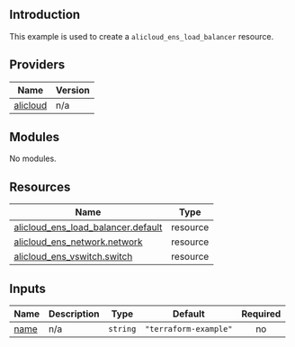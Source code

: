 ## Introduction

This example is used to create a `alicloud_ens_load_balancer` resource.

<!-- BEGIN_TF_DOCS -->
## Providers

| Name | Version |
|------|---------|
| <a name="provider_alicloud"></a> [alicloud](#provider\_alicloud) | n/a |

## Modules

No modules.

## Resources

| Name | Type |
|------|------|
| [alicloud_ens_load_balancer.default](https://registry.terraform.io/providers/aliyun/alicloud/latest/docs/resources/ens_load_balancer) | resource |
| [alicloud_ens_network.network](https://registry.terraform.io/providers/aliyun/alicloud/latest/docs/resources/ens_network) | resource |
| [alicloud_ens_vswitch.switch](https://registry.terraform.io/providers/aliyun/alicloud/latest/docs/resources/ens_vswitch) | resource |

## Inputs

| Name | Description | Type | Default | Required |
|------|-------------|------|---------|:--------:|
| <a name="input_name"></a> [name](#input\_name) | n/a | `string` | `"terraform-example"` | no |
<!-- END_TF_DOCS -->    